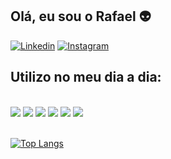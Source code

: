 ## Olá, eu sou o Rafael 👽

[![Linkedin](https://img.shields.io/badge/LinkedIn-0077B5?style=for-the-badge&logo=linkedin&logoColor=white)](https://www.linkedin.com/in/rafael-cordeiro-de-almeida/)
[![Instagram](https://img.shields.io/badge/Instagram-E4405F?style=for-the-badge&logo=instagram&logoColor=white
)](https://www.instagram.com/rei.fael_?igsh=NHY3a3Vwc253Z25j)

## Utilizo no meu dia a dia:
<div style="display: inline_block"><br/>
<img src="https://img.shields.io/badge/HTML5-E34F26?style=for-the-badge&logo=html5&logoColor=white">
<img src="https://img.shields.io/badge/CSS3-1572B6?style=for-the-badge&logo=css3&logoColor=white">
<img src="https://img.shields.io/badge/JavaScript-323330?style=for-the-badge&logo=javascript&logoColor=F7DF1E">
<img src="https://img.shields.io/badge/PHP-777BB4?style=for-the-badge&logo=php&logoColor=white">
<img src="https://img.shields.io/badge/MySQL-005C84?style=for-the-badge&logo=mysql&logoColor=white">
<img src="https://img.shields.io/badge/jQuery-0769AD?style=for-the-badge&logo=jquery&logoColor=white">
</div><br/>

[![Top Langs](https://github-readme-stats.vercel.app/api/top-langs/?username=RCordeiroAlmeida&layout=donut-vertical)](https://github.com/anuraghazra/github-readme-stats)
